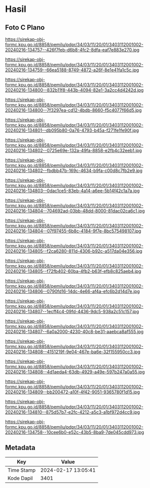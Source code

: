 # Hasil

## Foto C Plano

https://sirekap-obj-formc.kpu.go.id/8858/pemilu/pdpr/34/03/11/20/01/3403112001002-20240216-134757--426f7feb-d6b8-4fc2-8dfa-eaf7e883e270.jpg

https://sirekap-obj-formc.kpu.go.id/8858/pemilu/pdpr/34/03/11/20/01/3403112001002-20240216-134759--66ea5188-8749-4872-a26f-8e1e41fa1c5c.jpg

https://sirekap-obj-formc.kpu.go.id/8858/pemilu/pdpr/34/03/11/20/01/3403112001002-20240216-134800--832b11f8-443b-4094-82e1-3a2cc4d4242d.jpg

https://sirekap-obj-formc.kpu.go.id/8858/pemilu/pdpr/34/03/11/20/01/3403112001002-20240216-134800--7f3297ea-cd12-4bdb-8660-f5c4077f66d5.jpg

https://sirekap-obj-formc.kpu.go.id/8858/pemilu/pdpr/34/03/11/20/01/3403112001002-20240216-134801--db095b80-0a76-4793-b45a-f271fe1fe90f.jpg

https://sirekap-obj-formc.kpu.go.id/8858/pemilu/pdpr/34/03/11/20/01/3403112001002-20240216-134802--0725e69e-132a-49fa-8858-e2fb4c32eeb1.jpg

https://sirekap-obj-formc.kpu.go.id/8858/pemilu/pdpr/34/03/11/20/01/3403112001002-20240216-134802--fbdbb47b-169c-4634-b9fa-c00d8c7fb2e9.jpg

https://sirekap-obj-formc.kpu.go.id/8858/pemilu/pdpr/34/03/11/20/01/3403112001002-20240216-134803--0dac1ce5-83eb-4a14-a6ee-5b14f42c1a7a.jpg

https://sirekap-obj-formc.kpu.go.id/8858/pemilu/pdpr/34/03/11/20/01/3403112001002-20240216-134804--704692ad-03bb-48dd-8000-81dac02ca6c1.jpg

https://sirekap-obj-formc.kpu.go.id/8858/pemilu/pdpr/34/03/11/20/01/3403112001002-20240216-134804--07f97455-6b8c-4184-9f7e-8bc575498107.jpg

https://sirekap-obj-formc.kpu.go.id/8858/pemilu/pdpr/34/03/11/20/01/3403112001002-20240216-134805--f2ca6280-811d-4306-b92c-a517da04e356.jpg

https://sirekap-obj-formc.kpu.go.id/8858/pemilu/pdpr/34/03/11/20/01/3403112001002-20240216-134805--f72fb402-60ba-4fb2-b63f-efb8c825aeb4.jpg

https://sirekap-obj-formc.kpu.go.id/8858/pemilu/pdpr/34/03/11/20/01/3403112001002-20240216-134806--0790fd16-14dc-4e66-af4a-efc6b2d14d7e.jpg

https://sirekap-obj-formc.kpu.go.id/8858/pemilu/pdpr/34/03/11/20/01/3403112001002-20240216-134807--1ecff4c4-09fd-4436-9dc5-938a2c51c157.jpg

https://sirekap-obj-formc.kpu.go.id/8858/pemilu/pdpr/34/03/11/20/01/3403112001002-20240216-134807--6a0a2000-4230-40c8-be31-aaebca8af555.jpg

https://sirekap-obj-formc.kpu.go.id/8858/pemilu/pdpr/34/03/11/20/01/3403112001002-20240216-134808--4151219f-9e04-467e-ba6e-32f155950cc3.jpg

https://sirekap-obj-formc.kpu.go.id/8858/pemilu/pdpr/34/03/11/20/01/3403112001002-20240216-134808--4d1aeda4-63db-4929-a49e-597b247a0a55.jpg

https://sirekap-obj-formc.kpu.go.id/8858/pemilu/pdpr/34/03/11/20/01/3403112001002-20240216-134809--bb200472-a10f-4f42-9051-9365780f1d15.jpg

https://sirekap-obj-formc.kpu.go.id/8858/pemilu/pdpr/34/03/11/20/01/3403112001002-20240216-134810--875d57b7-e2fc-4212-a5c3-a1bf972d4cc9.jpg

https://sirekap-obj-formc.kpu.go.id/8858/pemilu/pdpr/34/03/11/20/01/3403112001002-20240216-134758--10cee6b0-e52c-43b5-8ba9-7de045cdd973.jpg


## Metadata

| Key        | Value               |
| ---------- | ------------------- |
| Time Stamp | 2024-02-17 13:05:41 |
| Kode Dapil | 3401                |



